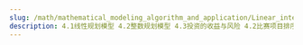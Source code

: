 ```yaml
---
slug: /math/mathematical_modeling_algorithm_and_application/Linear_integer_programming
description: 4.1线性规划模型 4.2整数规划模型 4.3投资的收益与风险 4.2比赛项目排序问题
---
```

